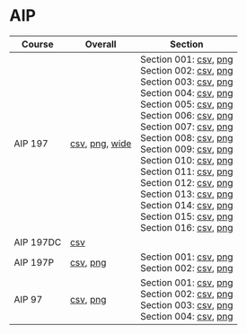 # AIP

| Course | Overall | Section |
| ------ | ------- | ------- |
| AIP 197 | [csv](https://github.com/UCSD-Historical-Enrollment-Data/2025Winter/blob/main/overall/AIP%20197.csv), [png](https://raw.githubusercontent.com/UCSD-Historical-Enrollment-Data/2025Winter/main/plot_overall/AIP%20197.png), [wide](https://raw.githubusercontent.com/UCSD-Historical-Enrollment-Data/2025Winter/main/plot_overall_wide/AIP%20197.png) | Section 001: [csv](https://github.com/UCSD-Historical-Enrollment-Data/2025Winter/blob/main/section/AIP%20197_001.csv), [png](https://raw.githubusercontent.com/UCSD-Historical-Enrollment-Data/2025Winter/main/plot_section/AIP%20197_001.png)<br>Section 002: [csv](https://github.com/UCSD-Historical-Enrollment-Data/2025Winter/blob/main/section/AIP%20197_002.csv), [png](https://raw.githubusercontent.com/UCSD-Historical-Enrollment-Data/2025Winter/main/plot_section/AIP%20197_002.png)<br>Section 003: [csv](https://github.com/UCSD-Historical-Enrollment-Data/2025Winter/blob/main/section/AIP%20197_003.csv), [png](https://raw.githubusercontent.com/UCSD-Historical-Enrollment-Data/2025Winter/main/plot_section/AIP%20197_003.png)<br>Section 004: [csv](https://github.com/UCSD-Historical-Enrollment-Data/2025Winter/blob/main/section/AIP%20197_004.csv), [png](https://raw.githubusercontent.com/UCSD-Historical-Enrollment-Data/2025Winter/main/plot_section/AIP%20197_004.png)<br>Section 005: [csv](https://github.com/UCSD-Historical-Enrollment-Data/2025Winter/blob/main/section/AIP%20197_005.csv), [png](https://raw.githubusercontent.com/UCSD-Historical-Enrollment-Data/2025Winter/main/plot_section/AIP%20197_005.png)<br>Section 006: [csv](https://github.com/UCSD-Historical-Enrollment-Data/2025Winter/blob/main/section/AIP%20197_006.csv), [png](https://raw.githubusercontent.com/UCSD-Historical-Enrollment-Data/2025Winter/main/plot_section/AIP%20197_006.png)<br>Section 007: [csv](https://github.com/UCSD-Historical-Enrollment-Data/2025Winter/blob/main/section/AIP%20197_007.csv), [png](https://raw.githubusercontent.com/UCSD-Historical-Enrollment-Data/2025Winter/main/plot_section/AIP%20197_007.png)<br>Section 008: [csv](https://github.com/UCSD-Historical-Enrollment-Data/2025Winter/blob/main/section/AIP%20197_008.csv), [png](https://raw.githubusercontent.com/UCSD-Historical-Enrollment-Data/2025Winter/main/plot_section/AIP%20197_008.png)<br>Section 009: [csv](https://github.com/UCSD-Historical-Enrollment-Data/2025Winter/blob/main/section/AIP%20197_009.csv), [png](https://raw.githubusercontent.com/UCSD-Historical-Enrollment-Data/2025Winter/main/plot_section/AIP%20197_009.png)<br>Section 010: [csv](https://github.com/UCSD-Historical-Enrollment-Data/2025Winter/blob/main/section/AIP%20197_010.csv), [png](https://raw.githubusercontent.com/UCSD-Historical-Enrollment-Data/2025Winter/main/plot_section/AIP%20197_010.png)<br>Section 011: [csv](https://github.com/UCSD-Historical-Enrollment-Data/2025Winter/blob/main/section/AIP%20197_011.csv), [png](https://raw.githubusercontent.com/UCSD-Historical-Enrollment-Data/2025Winter/main/plot_section/AIP%20197_011.png)<br>Section 012: [csv](https://github.com/UCSD-Historical-Enrollment-Data/2025Winter/blob/main/section/AIP%20197_012.csv), [png](https://raw.githubusercontent.com/UCSD-Historical-Enrollment-Data/2025Winter/main/plot_section/AIP%20197_012.png)<br>Section 013: [csv](https://github.com/UCSD-Historical-Enrollment-Data/2025Winter/blob/main/section/AIP%20197_013.csv), [png](https://raw.githubusercontent.com/UCSD-Historical-Enrollment-Data/2025Winter/main/plot_section/AIP%20197_013.png)<br>Section 014: [csv](https://github.com/UCSD-Historical-Enrollment-Data/2025Winter/blob/main/section/AIP%20197_014.csv), [png](https://raw.githubusercontent.com/UCSD-Historical-Enrollment-Data/2025Winter/main/plot_section/AIP%20197_014.png)<br>Section 015: [csv](https://github.com/UCSD-Historical-Enrollment-Data/2025Winter/blob/main/section/AIP%20197_015.csv), [png](https://raw.githubusercontent.com/UCSD-Historical-Enrollment-Data/2025Winter/main/plot_section/AIP%20197_015.png)<br>Section 016: [csv](https://github.com/UCSD-Historical-Enrollment-Data/2025Winter/blob/main/section/AIP%20197_016.csv), [png](https://raw.githubusercontent.com/UCSD-Historical-Enrollment-Data/2025Winter/main/plot_section/AIP%20197_016.png) |
| AIP 197DC | [csv](https://github.com/UCSD-Historical-Enrollment-Data/2025Winter/blob/main/overall/AIP%20197DC.csv) |  |
| AIP 197P | [csv](https://github.com/UCSD-Historical-Enrollment-Data/2025Winter/blob/main/overall/AIP%20197P.csv), [png](https://raw.githubusercontent.com/UCSD-Historical-Enrollment-Data/2025Winter/main/plot_overall/AIP%20197P.png) | Section 001: [csv](https://github.com/UCSD-Historical-Enrollment-Data/2025Winter/blob/main/section/AIP%20197P_001.csv), [png](https://raw.githubusercontent.com/UCSD-Historical-Enrollment-Data/2025Winter/main/plot_section/AIP%20197P_001.png)<br>Section 002: [csv](https://github.com/UCSD-Historical-Enrollment-Data/2025Winter/blob/main/section/AIP%20197P_002.csv), [png](https://raw.githubusercontent.com/UCSD-Historical-Enrollment-Data/2025Winter/main/plot_section/AIP%20197P_002.png) |
| AIP 97 | [csv](https://github.com/UCSD-Historical-Enrollment-Data/2025Winter/blob/main/overall/AIP%2097.csv), [png](https://raw.githubusercontent.com/UCSD-Historical-Enrollment-Data/2025Winter/main/plot_overall/AIP%2097.png) | Section 001: [csv](https://github.com/UCSD-Historical-Enrollment-Data/2025Winter/blob/main/section/AIP%2097_001.csv), [png](https://raw.githubusercontent.com/UCSD-Historical-Enrollment-Data/2025Winter/main/plot_section/AIP%2097_001.png)<br>Section 002: [csv](https://github.com/UCSD-Historical-Enrollment-Data/2025Winter/blob/main/section/AIP%2097_002.csv), [png](https://raw.githubusercontent.com/UCSD-Historical-Enrollment-Data/2025Winter/main/plot_section/AIP%2097_002.png)<br>Section 003: [csv](https://github.com/UCSD-Historical-Enrollment-Data/2025Winter/blob/main/section/AIP%2097_003.csv), [png](https://raw.githubusercontent.com/UCSD-Historical-Enrollment-Data/2025Winter/main/plot_section/AIP%2097_003.png)<br>Section 004: [csv](https://github.com/UCSD-Historical-Enrollment-Data/2025Winter/blob/main/section/AIP%2097_004.csv), [png](https://raw.githubusercontent.com/UCSD-Historical-Enrollment-Data/2025Winter/main/plot_section/AIP%2097_004.png) |
